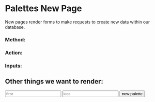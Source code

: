 # Palettes New Page

New pages render forms to make requests to create new data within our database.

### Method:
### Action:
### Inputs:

## Other things we want to render:

<body>
        <form action="/palette" method="POST">
            <input type="text" name="first" placeholder="first">
            <input type="text" name="last" placeholder="last">
            <button type="submit/show"> new palette </button>
          </form>
    
</body>
</html>